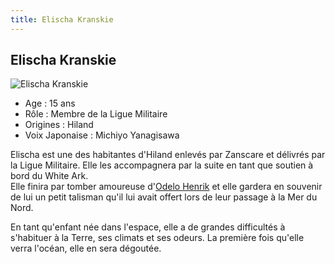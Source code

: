 ```yaml
---
title: Elischa Kranskie
---
```


Elischa Kranskie
----------------


![Elischa Kranskie](/images/stories/saga/vgundam/persos/elischa-kranskie.png)


* Age : 15 ans
* Rôle : Membre de la Ligue Militaire
* Origines : Hiland
* Voix Japonaise : Michiyo Yanagisawa


Elischa est une des habitantes d'Hiland enlevés par Zanscare et délivrés par la Ligue Militaire. Elle les accompagnera par la suite en tant que soutien à bord du White Ark.   
Elle finira par tomber amoureuse d'[Odelo Henrik](uc/victory-gundam/odelo-henrik.html) et elle gardera en souvenir de lui un petit talisman qu'il lui avait offert lors de leur passage à la Mer du Nord.


En tant qu'enfant née dans l'espace, elle a de grandes difficultés à s'habituer à la Terre, ses climats et ses odeurs. La première fois qu'elle verra l'océan, elle en sera dégoutée. 

